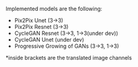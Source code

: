 Implemented models are the following:

- Pix2Pix Unet (3→3)
- Pix2Pix Resnet (3→3)
- CycleGAN Resnet (3→3, 1→3(under dev))
- CycleGAN Unet (under dev)
- Progressive Growing of GANs (3→3, 1→3)

*inside brackets are the translated image channels